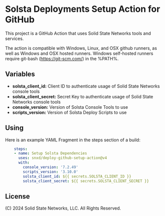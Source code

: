 # Solsta Deployments Setup Action for GitHub

This project is a GitHub Action that uses Solid State Networks tools and services.  

The action is compatible with Windows, Linux, and OSX github runners, as well as Windows and OSX hosted runners.  Windows self-hosted runners require git-bash (https://git-scm.com/) in the %PATH%.

## Variables

* **solsta_client_id:** Client ID to authenticate usage of Solid State Networks console tools
* **solsta_client_secret:** Secret Key to authenticate usage of Solid State Networks console tools
* **console_version:** Version of Solsta Console Tools to use
* **scripts_version:** Version of Solsta Deploy Scripts to use

## Using

Here is an example YAML Fragment in the steps section of a build:

```yaml
    steps:
    - name: Setup Solsta Dependencies
      uses: snxd/deploy-github-setup-action@v4
      with:
        console_version: '7.2.49'
        scripts_version: '3.10.0'
        solsta_client_id: ${{ secrets.SOLSTA_CLIENT_ID }}
        solsta_client_secret: ${{ secrets.SOLSTA_CLIENT_SECRET }}
```

## License
(C) 2024 Solid State Networks, LLC.  All Rights Reserved.
